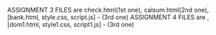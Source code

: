ASSIGNMENT 3 FILES are check.html(1st one), calsum.html(2nd one), [bank.html, style.css, script.js] - (3rd one)
ASSIGNMENT 4 FILES are ,[dom1.html, style1.css, script1.js] - (3rd one)
